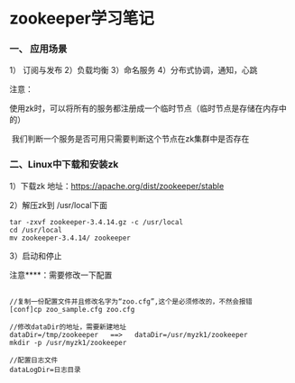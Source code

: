 # zookeeper学习笔记

### 一、 应用场景
1） 订阅与发布
2）负载均衡
3）命名服务
4）分布式协调，通知，心跳

注意：

​	使用zk时，可以将所有的服务都注册成一个临时节点（临时节点是存储在内存中的）

​	我们判断一个服务是否可用只需要判断这个节点在zk集群中是否存在



### 二、Linux中下载和安装zk
1）下载zk
地址：https://apache.org/dist/zookeeper/stable

2）解压zk到 /usr/local下面

```
tar -zxvf zookeeper-3.4.14.gz -c /usr/local
cd /usr/local
mv zookeeper-3.4.14/ zookeeper
```

3）启动和停止

注意****：需要修改一下配置

```

//复制一份配置文件并且修改名字为“zoo.cfg”,这个是必须修改的，不然会报错
[conf]cp zoo_sample.cfg zoo.cfg   

//修改dataDir的地址，需要新建地址
dataDir=/tmp/zookeeper   ==>   dataDir=/usr/myzk1/zookeeper
mkdir -p /usr/myzk1/zookeeper     

//配置日志文件
dataLogDir=日志目录

```





